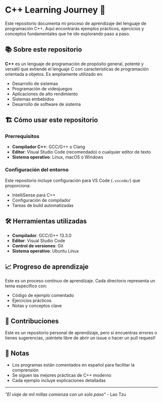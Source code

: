 # C++ Learning Journey 🚀

Este repositorio documenta mi proceso de aprendizaje del lenguaje de programación C++. Aquí encontrarás ejemplos prácticos, ejercicios y conceptos fundamentales que he ido explorando paso a paso.

## 📚 Sobre este repositorio

**C++** es un lenguaje de programación de propósito general, potente y versátil que extiende el lenguaje C con características de programación orientada a objetos. Es ampliamente utilizado en:

- Desarrollo de sistemas
- Programación de videojuegos
- Aplicaciones de alto rendimiento
- Sistemas embebidos
- Desarrollo de software de sistema


## 🏗️ Cómo usar este repositorio

### Prerrequisitos

- **Compilador C++**: GCC/G++ o Clang
- **Editor**: Visual Studio Code (recomendado) o cualquier editor de texto
- **Sistema operativo**: Linux, macOS o Windows


### Configuración del entorno

Este repositorio incluye configuración para VS Code (`.vscode/`) que proporciona:
- IntelliSense para C++
- Configuración de compilador
- Tareas de build automatizadas

## 🛠️ Herramientas utilizadas

- **Compilador**: GCC/G++ 13.3.0
- **Editor**: Visual Studio Code
- **Control de versiones**: Git
- **Sistema operativo**: Ubuntu Linux

## 📈 Progreso de aprendizaje

Este es un proceso continuo de aprendizaje. Cada directorio representa un tema específico con:
- Código de ejemplo comentado
- Ejercicios prácticos
- Notas y conceptos clave

## 🤝 Contribuciones

Este es un repositorio personal de aprendizaje, pero si encuentras errores o tienes sugerencias, ¡siéntete libre de abrir un issue o hacer un pull request!

## 📝 Notas

- Los programas están comentados en español para facilitar la comprensión
- Se siguen las mejores prácticas de C++ moderno
- Cada ejemplo incluye explicaciones detalladas

---

*"El viaje de mil millas comienza con un solo paso"* - Lao Tzu